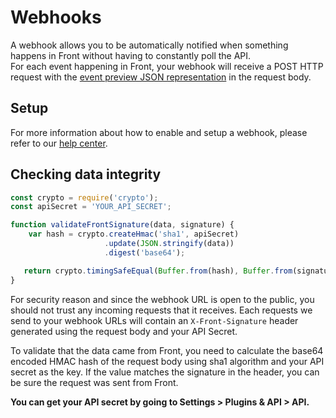 # Webhooks

A webhook allows you to be automatically notified when something happens in Front without having to constantly poll the API.  
For each event happening in Front, your webhook will receive a POST HTTP request with the [event preview JSON representation](#event-preview) in the request body.

## Setup

For more information about how to enable and setup a webhook, please refer to our [help center](https://community.frontapp.com/t/x1693s/how-to-enable-and-use-the-webhooks-integration).  

## Checking data integrity

```javascript
const crypto = require('crypto');
const apiSecret = 'YOUR_API_SECRET';

function validateFrontSignature(data, signature) {
    var hash = crypto.createHmac('sha1', apiSecret)
                     .update(JSON.stringify(data))
                     .digest('base64');

   return crypto.timingSafeEqual(Buffer.from(hash), Buffer.from(signature));
}
```

For security reason and since the webhook URL is open to the public, you should not trust any incoming requests that it receives.
Each requests we send to your webhook URLs will contain an `X-Front-Signature` header generated using the request body and your API Secret.

To validate that the data came from Front, you need to calculate the base64 encoded HMAC hash of the request body using sha1 algorithm and your API secret as the key. If the value matches the signature in the header, you can be sure the request was sent from Front.

**You can get your API secret by going to Settings > Plugins & API > API.**
